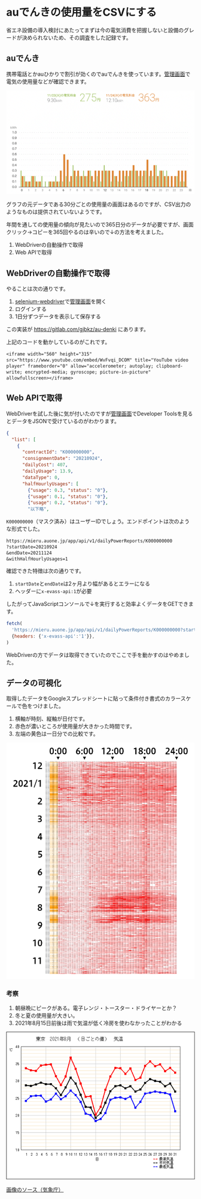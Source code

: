 # auでんきの使用量をCSVにする

省エネ設備の導入検討にあたってまずは今の電気消費を把握しないと設備のグレードが決められないため、その調査をした記録です。

## auでんき

携帯電話とかauひかりで割引が効くのでauでんきを使っています。[管理画面]で電気の使用量などが確認できます。

[管理画面]: https://mieru.auone.jp/#/results/daily

![使用量のグラフの例](./daily.png)

グラフの元データである30分ごとの使用量の画面はあるのですが、CSV出力のようなものは提供されていないようです。

年間を通しての使用量の傾向が見たいので365日分のデータが必要ですが、画面クリック→コピーを365回やるのは辛いので↓の方法を考えました。

1. WebDriverの自動操作で取得
2. Web APIで取得

## WebDriverの自動操作で取得

やることは次の通りです。

1. [selenium-webdriver]で[管理画面]を開く
2. ログインする
3. 1日分ずつデータを表示して保存する

この実装が https://gitlab.com/gjbkz/au-denki にあります。

上記のコードを動かしているのがこれです。

```youtube
<iframe width="560" height="315" src="https://www.youtube.com/embed/WvFvqi_DCOM" title="YouTube video player" frameborder="0" allow="accelerometer; autoplay; clipboard-write; encrypted-media; gyroscope; picture-in-picture" allowfullscreen></iframe>
```

[selenium-webdriver]: https://www.npmjs.com/package/selenium-webdriver

## Web APIで取得

WebDriverを試した後に気が付いたのですが[管理画面]でDeveloper Toolsを見るとデータをJSONで受けているのがわかります。

```json Web APIのレスポンス
{
  "list": [
    {
      "contractId": "K000000000",
      "consignmentDate": "20210924",
      "dailyCost": 407,
      "dailyUsage": 13.9,
      "dataType": 0,
      "halfHourlyUsages": [
        {"usage": 0.3, "status": "0"},
        {"usage": 0.1, "status": "0"},
        {"usage": 0.2, "status": "0"},
        "以下略",
```

`K000000000`（マスク済み）はユーザーIDでしょう。エンドポイントは次のような形式でした。

```
https://mieru.auone.jp/app/api/v1/dailyPowerReports/K000000000
?startDate=20210924
&endDate=20211124
&withHalfHourlyUsages=1
```

確認できた特徴は次の通りです。

1. `startDate`と`endDate`は2ヶ月より幅があるとエラーになる
1. ヘッダーに`x-evass-api:1`が必要

したがってJavaScriptコンソールで↓を実行すると効率よくデータをGETできます。

```javascript 9月と10月のデータをGETするスクリプト
fetch(
  'https://mieru.auone.jp/app/api/v1/dailyPowerReports/K000000000?startDate=20210901&endDate=20211101&withHalfHourlyUsages=1',
  {headers: {'x-evass-api':'1'}},
)
```

WebDriverの方でデータは取得できていたのでここで手を動かすのはやめました。

## データの可視化

取得したデータをGoogleスプレッドシートに貼って条件付き書式のカラースケールで色をつけました。

1. 横軸が時刻、縦軸が日付です。
2. 赤色が濃いところが使用量が大きかった時間です。
3. 左端の黄色は一日分での比較です。

![使用量の傾向](./usage.png)

### 考察

1. 朝昼晩にピークがある。電子レンジ・トースター・ドライヤーとか？
2. 冬と夏の使用量が大きい。
3. 2021年8月15日前後は雨で気温が低く冷房を使わなかったことがわかる

![（参考）2021年8月の気温](./2021-8.png)

[画像のソース（気象庁）](https://www.data.jma.go.jp/obd/stats/etrn/view/daily_s1.php?prec_no=44&block_no=47662&year=2021&month=08&day=&view=g_tem)
